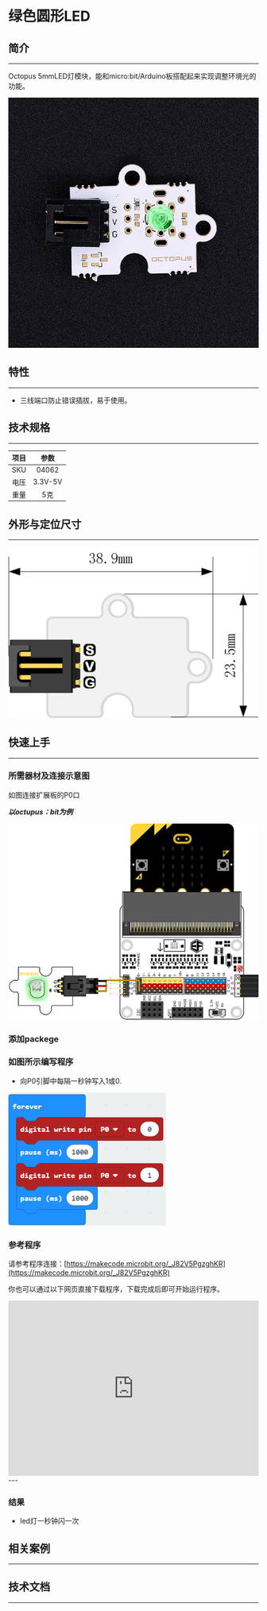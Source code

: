 # 绿色圆形LED

## 简介
---
Octopus 5mmLED灯模块，能和micro:bit/Arduino板搭配起来实现调整环境光的功能。

 ![](./images/SNPuLwe.jpg)

## 特性
---
- 三线端口防止错误插拔，易于使用。

## 技术规格
---
项目 | 参数 
:-: | :-: 
SKU|04062
电压|3.3V-5V
重量|5克

## 外形与定位尺寸
---
 ![](./images/S2mhxLt.png)

## 快速上手
---

### 所需器材及连接示意图
如图连接扩展板的P0口

***以octupus：bit为例***

 ![](./images/KsTl0U6.png)

### 添加packege

### 如图所示编写程序
- 向P0引脚中每隔一秒钟写入1或0.

 ![](./images/AAzv9pn.png)

### 参考程序
请参考程序连接：[https://makecode.microbit.org/_J82V5PgzghKR](https://makecode.microbit.org/_J82V5PgzghKR)

你也可以通过以下网页直接下载程序，下载完成后即可开始运行程序。

<div style="position:relative;height:0;padding-bottom:70%;overflow:hidden;"><iframe style="position:absolute;top:0;left:0;width:100%;height:100%;" src="https://makecode.microbit.org/#pub:_J82V5PgzghKR" frameborder="0" sandbox="allow-popups allow-forms allow-scripts allow-same-origin"></iframe></div>  
---

### 结果
- led灯一秒钟闪一次

## 相关案例
---

## 技术文档
---

